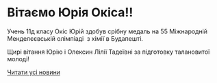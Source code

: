 # Вітаємо Юрія Окіса!!

Учень 11д класу Окіс Юрій здобув срібну медаль на 55 Міжнародній Менделєєвській олімпіаді  з хімії в Будапешті.

Щирі вітання Юрію і Олексин Лілії Тадеївні за підготовку талановитої молоді!

[Читати усі новини](/news)
